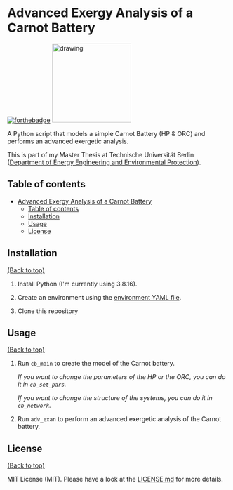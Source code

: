 # Advanced Exergy Analysis of a Carnot Battery

[![forthebadge](http://forthebadge.com/images/badges/made-with-python.svg)](https://www.python.org/)
[<img src="https://raw.githubusercontent.com/oemof/tespy/9915f013c40fe418947a6e4c1fd0cd0eba45893c/docs/api/_images/logo_tespy_big.svg" alt="drawing" width="180"/>](https://github.com/oemof/tespy)

A Python script that models a simple Carnot Battery (HP & ORC) and performs an advanced exergetic analysis. 

This is part of my Master Thesis at Technische Universität Berlin ([Department of Energy Engineering and Environmental Protection](https://www.tu.berlin/en/energietechnik)).

## Table of contents

- [Advanced Exergy Analysis of a Carnot Battery](#advanced-exergy-analysis-of-a-carnot-battery)
  - [Table of contents](#table-of-contents)
  - [Installation](#installation)
  - [Usage](#usage)
  - [License](#license)

## Installation

[(Back to top)](#table-of-contents)

1. Install Python (I'm currently using 3.8.16).

2. Create an environment using the [environment YAML file](https://github.com/sertomas/adex-carnot-battery/blob/main/adex_carnot_battery.yaml).

3. Clone this repository

## Usage

[(Back to top)](#table-of-contents)

1. Run `cb_main` to create the model of the Carnot battery.
   
    *If you want to change the parameters of the HP or the ORC, you can do it in `cb_set_pars`.*

    *If you want to change the structure of the systems, you can do it in `cb_network`.*

1. Run `adv_exan` to perform an advanced exergetic analysis of the Carnot battery. 

## License

[(Back to top)](#table-of-contents)

MIT License (MIT). Please have a look at the [LICENSE.md](https://github.com/sertomas/adex-carnot-battery/blob/main/LICENSE.md) for more details.
